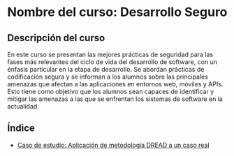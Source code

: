 # Nombre del curso: Desarrollo Seguro

## Descripción del curso

En este curso se presentan las mejores prácticas de seguridad para las fases más relevantes del ciclo de vida del desarrollo de software, con un énfasis particular en la etapa de desarrollo. Se abordan prácticas de codificación segura y se informan a los alumnos sobre las principales amenazas que afectan a las aplicaciones en entornos web, móviles y APIs. Esto tiene como objetivo que los alumnos sean capaces de identificar y mitigar las amenazas a las que se enfrentan los sistemas de software en la actualidad.

## Índice

- [Caso de estudio: Aplicación de metodología DREAD a un caso real](./Capítulo2/README.md)
